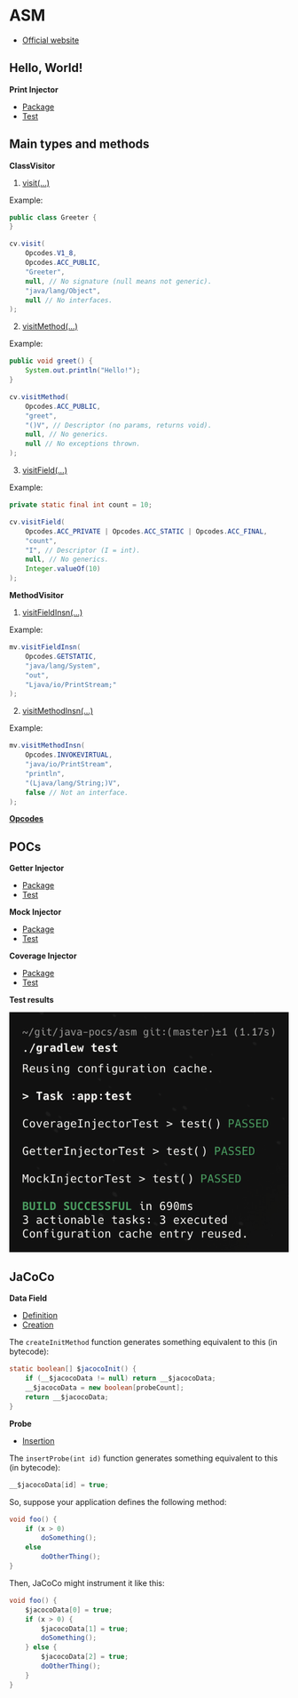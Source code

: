 # ASM

- [Official website](https://asm.ow2.io/#:~:text=ASM%20is%20an%20all%20purpose%20Java%20bytecode%20manipulation%20and%20analysis%20framework.%20It%20can%20be%20used%20to%20modify%20existing%20classes%20or%20to%20dynamically%20generate%20classes,%20directly%20in%20binary%20form.)

## Hello, World!

**Print Injector**

- [Package](app/src/main/java/org/example/printinjector)
- [Test](app/src/test/java/org/example/printinjector/PrintInjectorTest.java)

## Main types and methods

**ClassVisitor**

1. [visit(...)](https://asm.ow2.io/javadoc/org/objectweb/asm/ClassVisitor.html#visit(int,int,java.lang.String,java.lang.String,java.lang.String,java.lang.String%5B%5D))

Example:

```java
public class Greeter {
}
```

```java
cv.visit(
    Opcodes.V1_8,
    Opcodes.ACC_PUBLIC,
    "Greeter",
    null, // No signature (null means not generic).
    "java/lang/Object",
    null // No interfaces.
);
```

2. [visitMethod(...)](https://asm.ow2.io/javadoc/org/objectweb/asm/ClassVisitor.html#visitMethod(int,java.lang.String,java.lang.String,java.lang.String,java.lang.String%5B%5D))

Example:

```java
public void greet() {
    System.out.println("Hello!");
}
```

```java
cv.visitMethod(
    Opcodes.ACC_PUBLIC,
    "greet",
    "()V", // Descriptor (no params, returns void).
    null, // No generics.
    null // No exceptions thrown.
);
```

3. [visitField(...)](https://asm.ow2.io/javadoc/org/objectweb/asm/ClassVisitor.html#visitField(int,java.lang.String,java.lang.String,java.lang.String,java.lang.Object))

Example:

```java
private static final int count = 10;
```

```java
cv.visitField(
    Opcodes.ACC_PRIVATE | Opcodes.ACC_STATIC | Opcodes.ACC_FINAL,
    "count",
    "I", // Descriptor (I = int).
    null, // No generics.
    Integer.valueOf(10)
);
```

**MethodVisitor**

1. [visitFieldInsn(...)](https://asm.ow2.io/javadoc/org/objectweb/asm/MethodVisitor.html#visitFieldInsn(int,java.lang.String,java.lang.String,java.lang.String))

Example:

```java
mv.visitFieldInsn(
    Opcodes.GETSTATIC,
    "java/lang/System",
    "out",
    "Ljava/io/PrintStream;"
);
```

2. [visitMethodInsn(...)](https://asm.ow2.io/javadoc/org/objectweb/asm/MethodVisitor.html#visitMethodInsn(int,java.lang.String,java.lang.String,java.lang.String,boolean))

Example:

```java
mv.visitMethodInsn(
    Opcodes.INVOKEVIRTUAL,
    "java/io/PrintStream",
    "println",
    "(Ljava/lang/String;)V",
    false // Not an interface.
);
```

[**Opcodes**](https://asm.ow2.io/javadoc/org/objectweb/asm/Opcodes.html)

## POCs

**Getter Injector**

- [Package](app/src/main/java/org/example/getterinjector)
- [Test](app/src/test/java/org/example/getterinjector/GetterInjectorTest.java)

**Mock Injector**

- [Package](app/src/main/java/org/example/mockinjector)
- [Test](app/src/test/java/org/example/mockinjector/MockInjectorTest.java)

**Coverage Injector**

- [Package](app/src/main/java/org/example/coverageinjector)
- [Test](app/src/test/java/org/example/coverageinjector/CoverageInjectorTest.java)

**Test results**

![Test results](screenshots/test-results.png)

## JaCoCo

**Data Field**

- [Definition](https://github.com/jacoco/jacoco/blob/fc3726eaa6bd48c342d2c0c41b62297d7be4928a/org.jacoco.core/src/org/jacoco/core/internal/instr/InstrSupport.java#L37)
- [Creation](https://github.com/jacoco/jacoco/blob/fc3726eaa6bd48c342d2c0c41b62297d7be4928a/org.jacoco.core/src/org/jacoco/core/internal/instr/ClassFieldProbeArrayStrategy.java#L67)


The `createInitMethod` function generates something equivalent to this (in bytecode):

```java
static boolean[] $jacocoInit() {
    if (__$jacocoData != null) return __$jacocoData;
    __$jacocoData = new boolean[probeCount];
    return __$jacocoData;
}
```

**Probe**

- [Insertion](https://github.com/jacoco/jacoco/blob/fc3726eaa6bd48c342d2c0c41b62297d7be4928a/org.jacoco.core/src/org/jacoco/core/internal/instr/ProbeInserter.java#L81)

The `insertProbe(int id)` function generates something equivalent to this (in bytecode):

```java
__$jacocoData[id] = true;
```

So, suppose your application defines the following method:

```java
void foo() {
    if (x > 0)
        doSomething();
    else
        doOtherThing();
}
```

Then, JaCoCo might instrument it like this:

```java
void foo() {
    $jacocoData[0] = true;
    if (x > 0) {
        $jacocoData[1] = true;
        doSomething();
    } else {
        $jacocoData[2] = true;
        doOtherThing();
    }
}
```